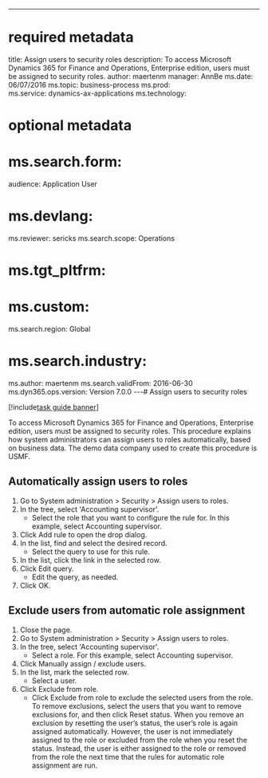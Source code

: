 --- 
# required metadata 
 
title: Assign users to security roles
description: To access Microsoft Dynamics 365 for Finance and Operations, Enterprise edition, users must be assigned to security roles. 
author: maertenm
manager: AnnBe 
ms.date: 06/07/2016
ms.topic: business-process 
ms.prod:  
ms.service: dynamics-ax-applications 
ms.technology:  
 
# optional metadata 
 
# ms.search.form:   
audience: Application User 
# ms.devlang:  
ms.reviewer: sericks
ms.search.scope: Operations 
# ms.tgt_pltfrm:  
# ms.custom:  
ms.search.region: Global
# ms.search.industry: 
ms.author: maertenm
ms.search.validFrom: 2016-06-30 
ms.dyn365.ops.version: Version 7.0.0 
---# Assign users to security roles

[!include[task guide banner](../../includes/task-guide-banner.md)]

To access Microsoft Dynamics 365 for Finance and Operations, Enterprise edition, users must be assigned to security roles. This procedure explains how system administrators can assign users to roles automatically, based on business data. The demo data company used to create this procedure is USMF.


## Automatically assign users to roles
1. Go to System administration > Security > Assign users to roles.
2. In the tree, select 'Accounting supervisor'.
    * Select the role that you want to configure the rule for. In this example, select Accounting supervisor.  
3. Click Add rule to open the drop dialog.
4. In the list, find and select the desired record.
    * Select the query to use for this rule.  
5. In the list, click the link in the selected row.
6. Click Edit query.
    * Edit the query, as needed.  
7. Click OK.

## Exclude users from automatic role assignment
1. Close the page.
2. Go to System administration > Security > Assign users to roles.
3. In the tree, select 'Accounting supervisor'.
    * Select a role. For this example, select Accounting supervisor.  
4. Click Manually assign / exclude users.
5. In the list, mark the selected row.
    * Select a user.  
6. Click Exclude from role.
    * Click Exclude from role to exclude the selected users from the role. To remove exclusions, select the users that you want to remove exclusions for, and then click Reset status. When you remove an exclusion by resetting the user’s status, the user’s role is again assigned automatically. However, the user is not immediately assigned to the role or excluded from the role when you reset the status. Instead, the user is either assigned to the role or removed from the role the next time that the rules for automatic role assignment are run.  

